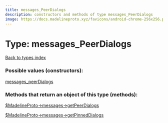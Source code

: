 ```yaml
---
title: messages_PeerDialogs
description: constructors and methods of type messages_PeerDialogs
image: https://docs.madelineproto.xyz/favicons/android-chrome-256x256.png
---
```

# Type: messages\_PeerDialogs  
[Back to types index](index.md)



### Possible values (constructors):

[messages\_peerDialogs](../constructors/messages_peerDialogs.md)  



### Methods that return an object of this type (methods):

[$MadelineProto->messages->getPeerDialogs](../methods/messages_getPeerDialogs.md)  

[$MadelineProto->messages->getPinnedDialogs](../methods/messages_getPinnedDialogs.md)  



